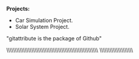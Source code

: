 **Projects:**
* Car Simulation Project.
* Solar System Project.

"gitattribute is the package of Github"


\\\\\\\\\\\\\\\\\\\\\\\\\\\\\\\\\\\\\\\\\\\\\\\\\\\\\\\\\\\\\\\\\\\\\\\\\\\\\\\\\\\\\\\\\\\\\\\\\\\\\\\\\\\\\\
\\\\\\\\\\\\\\\\\\\\\\\\\\\\\\\\\\\\\\\\
